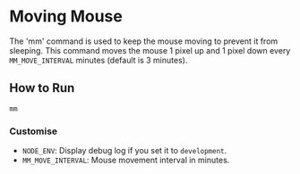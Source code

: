 # Moving Mouse

The 'mm' command is used to keep the mouse moving to prevent it from sleeping.
This command moves the mouse 1 pixel up and 1 pixel down every `MM_MOVE_INTERVAL` minutes (default is 3 minutes).

## How to Run

```shell
mm
```

### Customise

- `NODE_ENV`: Display debug log if you set it to `development`.
- `MM_MOVE_INTERVAL`: Mouse movement interval in minutes.
